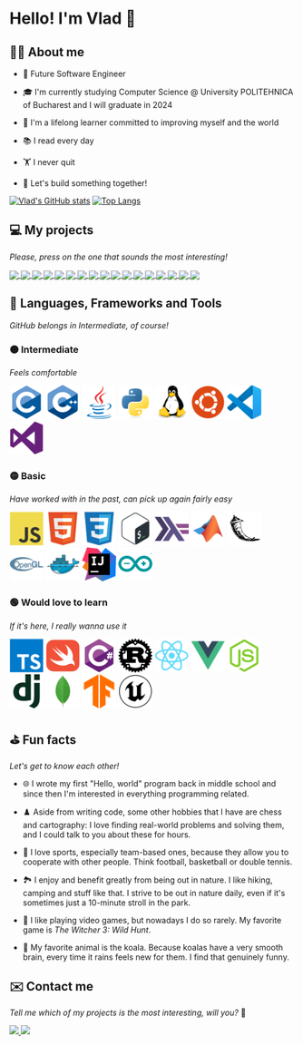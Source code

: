# Hello! I'm Vlad 👋

## 👨‍💻 About me

- 🚀 Future Software Engineer

- 🎓 I'm currently studying Computer Science @ University POLITEHNICA of Bucharest and I will graduate in 2024

- 🌱 I'm a lifelong learner committed to improving myself and the world

- 📚 I read every day

- 🏋️ I never quit

- 🔧 Let's build something together!

[![Vlad's GitHub stats](https://github-readme-stats.vercel.app/api?username=vladzinca&hide=contribs&show_icons=true)](https://github.com/anuraghazra/github-readme-stats)
[![Top Langs](https://github-readme-stats.vercel.app/api/top-langs/?username=vladzinca&layout=compact&hide=glsl)](https://github.com/anuraghazra/github-readme-stats)

## 💻 My projects
*Please, press on the one that sounds the most interesting!*

<a href="https://github.com/vladzinca/store-order-management-app">
  <img align="center" src="https://github-readme-stats.vercel.app/api/pin/?username=vladzinca&repo=store-order-management-app" />
</a>
<a href="https://github.com/vladzinca/map-reduce-perfect-powers">
  <img align="center" src="https://github-readme-stats.vercel.app/api/pin/?username=vladzinca&repo=map-reduce-perfect-powers" />
</a>
<a href="https://github.com/vladzinca/http-requests">
  <img align="center" src="https://github-readme-stats.vercel.app/api/pin/?username=vladzinca&repo=http-requests" />
</a>
<a href="https://github.com/vladzinca/bash-commands">
  <img align="center" src="https://github-readme-stats.vercel.app/api/pin/?username=vladzinca&repo=bash-commands" />
</a>
<a href="https://github.com/vladzinca/sql-parser">
  <img align="center" src="https://github-readme-stats.vercel.app/api/pin/?username=vladzinca&repo=sql-parser" />
</a>
<a href="https://github.com/vladzinca/3d-car-racer">
  <img align="center" src="https://github-readme-stats.vercel.app/api/pin/?username=vladzinca&repo=3d-car-racer" />
</a>
<a href="https://github.com/vladzinca/manager-worker-distributed-system">
  <img align="center" src="https://github-readme-stats.vercel.app/api/pin/?username=vladzinca&repo=manager-worker-distributed-system" />
</a>
<a href="https://github.com/vladzinca/haskell-graphs">
  <img align="center" src="https://github-readme-stats.vercel.app/api/pin/?username=vladzinca&repo=haskell-graphs" />
</a>
<a href="https://github.com/vladzinca/duck-hunt-clone">
  <img align="center" src="https://github-readme-stats.vercel.app/api/pin/?username=vladzinca&repo=duck-hunt-clone" />
</a>
<a href="https://github.com/vladzinca/router-dataplane">
  <img align="center" src="https://github-readme-stats.vercel.app/api/pin/?username=vladzinca&repo=router-dataplane" />
</a>
<a href="https://github.com/vladzinca/cpp-algorithms">
  <img align="center" src="https://github-readme-stats.vercel.app/api/pin/?username=vladzinca&repo=cpp-algorithms" />
</a>
<a href="https://github.com/vladzinca/other-cpp-algorithms">
  <img align="center" src="https://github-readme-stats.vercel.app/api/pin/?username=vladzinca&repo=other-cpp-algorithms" />
</a>
<a href="https://github.com/vladzinca/client-server-app">
  <img align="center" src="https://github-readme-stats.vercel.app/api/pin/?username=vladzinca&repo=client-server-app" />
</a>
<a href="https://github.com/vladzinca/pythagorean-triples">
  <img align="center" src="https://github-readme-stats.vercel.app/api/pin/?username=vladzinca&repo=pythagorean-triples" />
</a>
<a href="https://github.com/vladzinca/World-of-Warcraft-clone">
  <img align="center" src="https://github-readme-stats.vercel.app/api/pin/?username=vladzinca&repo=World-of-Warcraft-clone" />
</a>
<a href="https://github.com/vladzinca/C-algorithms">
  <img align="center" src="https://github-readme-stats.vercel.app/api/pin/?username=vladzinca&repo=C-algorithms" />
</a>
<a href="https://github.com/vladzinca/assembly-apps">
  <img align="center" src="https://github-readme-stats.vercel.app/api/pin/?username=vladzinca&repo=assembly-apps" />
</a>

## 🤖 Languages, Frameworks and Tools
*GitHub belongs in Intermediate, of course!*

### 🟠 Intermediate
*Feels comfortable*

<div>
  <img alt="C" width="60px" src="https://github.com/devicons/devicon/blob/v2.15.1/icons/c/c-original.svg" />
  <img alt="C++" width="60px" src="https://github.com/devicons/devicon/blob/v2.15.1/icons/cplusplus/cplusplus-original.svg" />
  <img alt="Java" width="60px" src="https://github.com/devicons/devicon/blob/v2.15.1/icons/java/java-original.svg" />
  <img alt="Python" width="60px" src="https://github.com/devicons/devicon/blob/v2.15.1/icons/python/python-original.svg" />
  <img alt="Linux" width="60px" src="https://github.com/devicons/devicon/blob/v2.15.1/icons/linux/linux-original.svg" />
  <img alt="Ubuntu" width="60px" src="https://github.com/devicons/devicon/blob/v2.15.1/icons/ubuntu/ubuntu-plain.svg" />
  <img alt="VS Code" width="60px" src="https://github.com/devicons/devicon/blob/v2.15.1/icons/vscode/vscode-original.svg" />
  <img alt="Visual Studio" width="60px" src="https://github.com/devicons/devicon/blob/v2.15.1/icons/visualstudio/visualstudio-plain.svg" />
</div>

### 🟡 Basic
*Have worked with in the past, can pick up again fairly easy*

<div>
  <img alt="Javascript" width="60px" src="https://github.com/devicons/devicon/blob/v2.15.1/icons/javascript/javascript-original.svg" />
  <img alt="HTML" width="60px" src="https://github.com/devicons/devicon/blob/v2.15.1/icons/html5/html5-original.svg" />
  <img alt="CSS" width="60px" src="https://github.com/devicons/devicon/blob/v2.15.1/icons/css3/css3-original.svg" />
  <img alt="Bash" width="60px" src="https://github.com/devicons/devicon/blob/v2.15.1/icons/bash/bash-original.svg" />
  <img alt="Haskell" width="60px" src="https://github.com/devicons/devicon/blob/v2.15.1/icons/haskell/haskell-original.svg" />
  <img alt="MATLAB" width="60px" src="https://github.com/devicons/devicon/blob/v2.15.1/icons/matlab/matlab-original.svg" />
  <img alt="Flask" width="60px" src="https://github.com/devicons/devicon/blob/v2.15.1/icons/flask/flask-original.svg" />
  <img alt="OpenGL" width="60px" src="https://github.com/devicons/devicon/blob/v2.15.1/icons/opengl/opengl-original.svg" />
  <img alt="Docker" width="60px" src="https://github.com/devicons/devicon/blob/v2.15.1/icons/docker/docker-original.svg" />
  <img alt="IntelliJ" width="60px" src="https://github.com/devicons/devicon/blob/v2.15.1/icons/intellij/intellij-original.svg" />
  <img alt="Arduino" width="60px" src="https://github.com/devicons/devicon/blob/v2.15.1/icons/arduino/arduino-original.svg" />
</div>

### 🟢 Would love to learn
*If it's here, I really wanna use it*

<div>
  <img alt="TypeScript" width="60px" src="https://github.com/devicons/devicon/blob/v2.15.1/icons/typescript/typescript-original.svg" />
  <img alt="Swift" width="60px" src="https://github.com/devicons/devicon/blob/v2.15.1/icons/swift/swift-original.svg" />
  <img alt="C#" width="60px" src="https://github.com/devicons/devicon/blob/v2.15.1/icons/csharp/csharp-original.svg" />
  <img alt="Rust" width="60px" src="https://github.com/devicons/devicon/blob/v2.15.1/icons/rust/rust-plain.svg" />
  <img alt="React" width="60px" src="https://github.com/devicons/devicon/blob/v2.15.1/icons/react/react-original.svg" />
  <img alt="Vue.js" width="60px" src="https://github.com/devicons/devicon/blob/v2.15.1/icons/vuejs/vuejs-original.svg" />
  <img alt="Node.js" width="60px" src="https://github.com/devicons/devicon/blob/v2.15.1/icons/nodejs/nodejs-original.svg" />
  <img alt="Django" width="60px" src="https://github.com/devicons/devicon/blob/v2.15.1/icons/django/django-plain.svg" />
  <img alt="MongoDB" width="60px" src="https://github.com/devicons/devicon/blob/v2.15.1/icons/mongodb/mongodb-original.svg" />
  <img alt="TensorFlow" width="60px" src="https://github.com/devicons/devicon/blob/v2.15.1/icons/tensorflow/tensorflow-original.svg" />
  <img alt="Unreal Engine" width="60px" src="https://github.com/devicons/devicon/blob/v2.15.1/icons/unrealengine/unrealengine-original.svg" />
</div>

## ⛳ Fun facts
*Let's get to know each other!*

- 🌐 I wrote my first "Hello, world" program back in middle school and since then I'm interested in everything programming related.

- ♟️ Aside from writing code, some other hobbies that I have are chess and cartography: I love finding real-world problems and solving them, and I could talk to you about these for hours.

- 🏐 I love sports, especially team-based ones, because they allow you to cooperate with other people. Think football, basketball or double tennis.

- 🏞️ I enjoy and benefit greatly from being out in nature. I like hiking, camping and stuff like that. I strive to be out in nature daily, even if it's sometimes just a 10-minute stroll in the park.

- 🧙 I like playing video games, but nowadays I do so rarely. My favorite game is *The Witcher 3: Wild Hunt*.

- 🐨 My favorite animal is the koala. Because koalas have a very smooth brain, every time it rains feels new for them. I find that genuinely funny.

## ✉️ Contact me
*Tell me which of my projects is the most interesting, will you?* 🥺

<a href="mailto:vlad.zinca@protonmail.com"> 
<img src="https://img.shields.io/static/v1?style=for-the-badge&message=Email&color=141321&logo=ProtonMail&logoColor=f8d847&label="</img> 
</a>

<a href="https://www.linkedin.com/in/vlad-zinca/"> 
<img src="https://img.shields.io/static/v1?style=for-the-badge&message=LinkedIn&color=141321&logo=LinkedIn&logoColor=f8d847&label="</img> 
</a>
